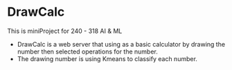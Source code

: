 # DrawCalc
This is miniProject for 240 - 318 AI &amp; ML

* DrawCalc is a web server that using as a basic calculator by drawing the number then selected operations for the number.
* The drawing number is using Kmeans to classify each number.
